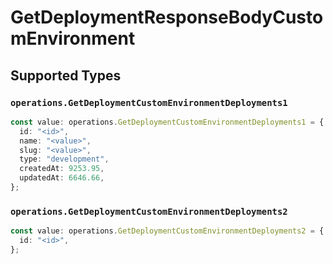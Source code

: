 # GetDeploymentResponseBodyCustomEnvironment


## Supported Types

### `operations.GetDeploymentCustomEnvironmentDeployments1`

```typescript
const value: operations.GetDeploymentCustomEnvironmentDeployments1 = {
  id: "<id>",
  name: "<value>",
  slug: "<value>",
  type: "development",
  createdAt: 9253.95,
  updatedAt: 6646.66,
};
```

### `operations.GetDeploymentCustomEnvironmentDeployments2`

```typescript
const value: operations.GetDeploymentCustomEnvironmentDeployments2 = {
  id: "<id>",
};
```

